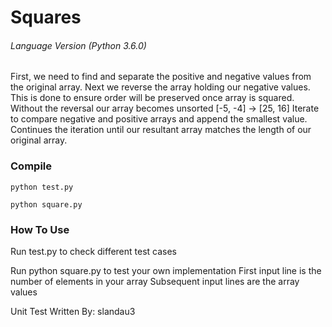 # Squares
###### Language Version (Python 3.6.0)


First, we need to find and separate the positive and negative values from the original array.
Next we reverse the array holding our negative values.
This is done to ensure order will be preserved once array is squared.
Without the reversal our array becomes unsorted [-5, -4] -> [25, 16]
Iterate to compare negative and positive arrays and append the smallest value.
Continues the iteration until our resultant array matches the length of our original array.

### Compile

```
python test.py
```

```
python square.py
```

### How To Use

Run test.py to check different test cases

Run python square.py to test your own implementation
First input line is the number of elements in your array
Subsequent input lines are the array values

Unit Test Written By: slandau3

